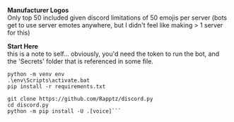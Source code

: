 **Manufacturer Logos**  
Only top 50 included given discord limitations of 50 emojis per server (bots get to use server emotes anywhere, but I didn't feel like making > 1 server for this)


**Start Here**  
this is a note to self... obviously, you'd need the token to run the bot, and the 'Secrets' folder that is referenced in some file.
```
python -m venv env  
.\env\Scripts\activate.bat  
pip install -r requirements.txt

git clone https://github.com/Rapptz/discord.py  
cd discord.py  
python -m pip install -U .[voice]```  
